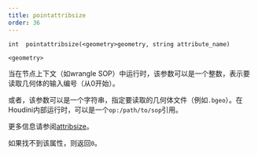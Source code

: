 ```yaml
---
title: pointattribsize
order: 36
---
```

`int  pointattribsize(<geometry>geometry, string attribute_name)`

`<geometry>`

当在节点上下文（如wrangle SOP）中运行时，该参数可以是一个整数，表示要读取几何体的输入编号（从0开始）。

或者，该参数可以是一个字符串，指定要读取的几何体文件（例如`.bgeo`）。在Houdini内部运行时，可以是一个`op:/path/to/sop`引用。

更多信息请参阅[attribsize](attribsize.html "返回几何属性的尺寸")。

如果找不到该属性，则返回`0`。

